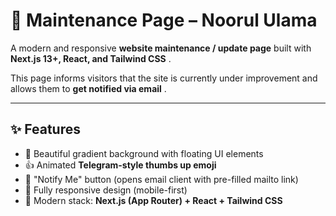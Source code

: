 # 🚧 Maintenance Page – Noorul Ulama

A modern and responsive **website maintenance / update page** built with  **Next.js 13+, React, and Tailwind CSS** .

This page informs visitors that the site is currently under improvement and allows them to  **get notified via email** .

---

## ✨ Features

* 🎨 Beautiful gradient background with floating UI elements
* 👍 Animated **Telegram-style thumbs up emoji**
* 📩 "Notify Me" button (opens email client with pre-filled mailto link)
* 📱 Fully responsive design (mobile-first)
* 🔧 Modern stack: **Next.js (App Router) + React + Tailwind CSS**
